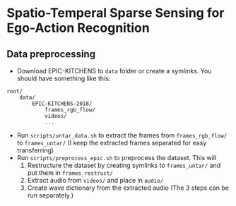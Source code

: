 # Spatio-Temperal Sparse Sensing for Ego-Action Recognition

## Data preprocessing

- Download EPIC-KITCHENS to `data` folder or create a symlinks. You should have something like this:
```
root/
    data/
        EPIC-KITCHENS-2018/
            frames_rgb_flow/
            videos/
            ...
```
- Run `scripts/untar_data.sh` to extract the frames from `frames_rgb_flow/` to `frames_untar/` (I keep the extracted frames separated for easy transferring)
- Run `scripts/preprocess_epic.sh` to preprocess the dataset. This will
    1. Restructure the dataset by creating symlinks to `frames_untar/` and put them in `frames_restruct/`
    2. Extract audio from `videos/` and place in `audio/`
    3. Create wave dictionary from the extracted audio
(The 3 steps can be run separately.)
